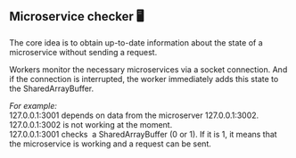 ## **Microservice checker 🖥**

The core idea is to obtain up-to-date information about the state of a microservice without sending a request.

Workers monitor the necessary microservices via a socket connection. And if the connection is interrupted, the worker immediately adds this state to the SharedArrayBuffer.

_For example:_  
127.0.0.1:3001 depends on data from the microserver 127.0.0.1:3002.  
127.0.0.1:3002 is not working at the moment.  
127.0.0.1:3001 checks  a SharedArrayBuffer (0 or 1). If it is 1, it means that the microservice is working and a request can be sent.

